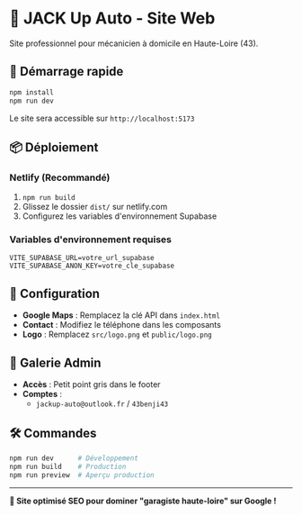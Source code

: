 # 🚗 JACK Up Auto - Site Web

Site professionnel pour mécanicien à domicile en Haute-Loire (43).

## 🚀 Démarrage rapide

```bash
npm install
npm run dev
```

Le site sera accessible sur `http://localhost:5173`

## 📦 Déploiement

### Netlify (Recommandé)
1. `npm run build`
2. Glissez le dossier `dist/` sur netlify.com
3. Configurez les variables d'environnement Supabase

### Variables d'environnement requises
```
VITE_SUPABASE_URL=votre_url_supabase
VITE_SUPABASE_ANON_KEY=votre_cle_supabase
```

## 🔧 Configuration

- **Google Maps** : Remplacez la clé API dans `index.html`
- **Contact** : Modifiez le téléphone dans les composants
- **Logo** : Remplacez `src/logo.png` et `public/logo.png`

## 📸 Galerie Admin

- **Accès** : Petit point gris dans le footer
- **Comptes** : 
  - `jackup-auto@outlook.fr` / `43benji43`

## 🛠️ Commandes

```bash
npm run dev      # Développement
npm run build    # Production
npm run preview  # Aperçu production
```

---

**🎯 Site optimisé SEO pour dominer "garagiste haute-loire" sur Google !**